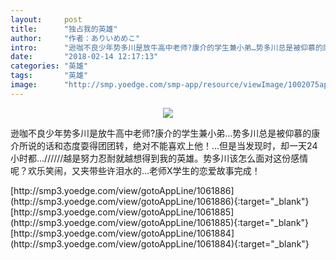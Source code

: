 ```yaml
---
layout:     post
title:      "独占我的英雄"
author:     "作者：ありいめめこ"
intro:      "逊咖不良少年势多川是放牛高中老师?康介的学生兼小弟…势多川总是被仰慕的康介所说的话和态度耍得团团转，绝对不能喜欢上他！…但是当发现时，却一天24小时都…//////越是努力忍耐就越想得到我的英雄。势多川该怎么面对这份感情呢？欢乐笑闹，又夹带些许泪水的…老师X学生的恋爱故事完成！"
date:       "2018-02-14 12:17:13"
categories: "英雄"
tags:       "英雄"
image:      "http://smp.yoedge.com/smp-app/resource/viewImage/1002075appline.png"
---
```

<div style="text-align: center">
<p><img src="http://smp.yoedge.com/smp-app/resource/viewImage/1002075appline.png"/></p>
</div>
<p class="post-meta">
<span>逊咖不良少年势多川是放牛高中老师?康介的学生兼小弟…势多川总是被仰慕的康介所说的话和态度耍得团团转，绝对不能喜欢上他！…但是当发现时，却一天24小时都…//////越是努力忍耐就越想得到我的英雄。势多川该怎么面对这份感情呢？欢乐笑闹，又夹带些许泪水的…老师X学生的恋爱故事完成！</span>
</p>
[http://smp3.yoedge.com/view/gotoAppLine/1061886](http://smp3.yoedge.com/view/gotoAppLine/1061886){:target="_blank"}
[http://smp3.yoedge.com/view/gotoAppLine/1061885](http://smp3.yoedge.com/view/gotoAppLine/1061885){:target="_blank"}
[http://smp3.yoedge.com/view/gotoAppLine/1061884](http://smp3.yoedge.com/view/gotoAppLine/1061884){:target="_blank"}


